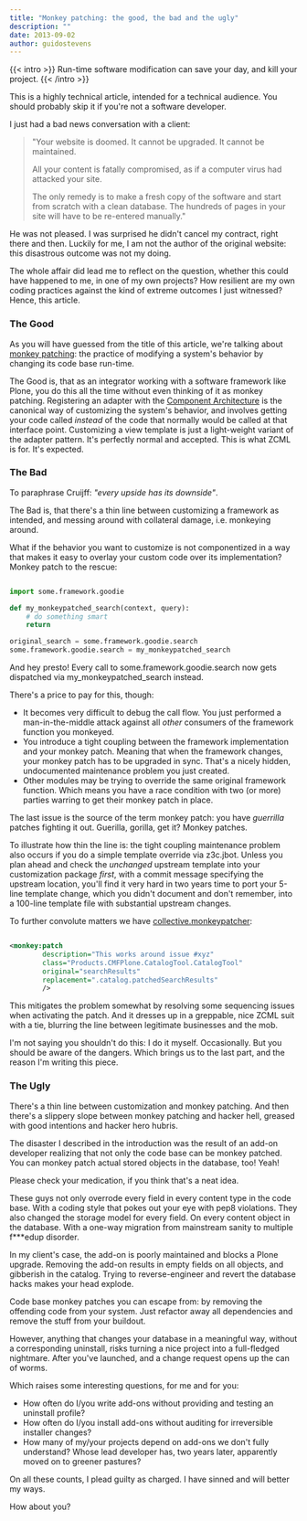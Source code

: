 ```yaml
---
title: "Monkey patching: the good, the bad and the ugly"
description: ""
date: 2013-09-02
author: guidostevens
---
```


{{< intro >}}
Run-time software modification can save your day, and kill your project.
{{< /intro >}}

This is a highly technical article, intended for a technical audience.
You should probably skip it if you're not a software developer.

I just had a bad news conversation with a client:

> "Your website is doomed. It cannot be upgraded.
> It cannot be maintained.
>
> All your content is fatally compromised,
> as if a computer virus had attacked your site.
>
> The only remedy is to make a fresh copy of the software
> and start from scratch with a clean database.
> The hundreds of pages in your site will have to be re-entered manually."

He was not pleased. I was surprised he didn't cancel my contract, right there and then.
Luckily for me, I am not the author of the original website:
this disastrous outcome was not my doing.

The whole affair did lead me to reflect on the question,
whether this could have happened to me, in one of my own projects?
How resilient are my own coding practices against the kind of extreme
outcomes I just witnessed? Hence, this article.

### The Good

As you will have guessed from the title of this article, we're talking about [monkey patching](http://en.wikipedia.org/wiki/Monkey_patch):
the practice of modifying a system's behavior by changing its code base run-time.

The Good is, that as an integrator working with a software framework like Plone,
you do this all the time without even thinking of it as monkey patching.
Registering an adapter with the [Component Architecture](http://www.muthukadan.net/docs/zca.html) is the canonical way
of customizing the system's behavior, and involves getting your code called
*instead* of the code that normally would be called at that interface point.
Customizing a view template is just a light-weight variant of the adapter pattern.
It's perfectly normal and accepted. This is what ZCML is for.
It's expected.

### The Bad

To paraphrase Cruijff: *"every upside has its downside"*.

The Bad is, that there's a thin line between customizing a framework as intended,
and messing around with collateral damage, i.e. monkeying around.

What if the behavior you want to customize is not componentized in a way that makes
it easy to overlay your custom code over its implementation?
Monkey patch to the rescue:

``` python

import some.framework.goodie

def my_monkeypatched_search(context, query):
    # do something smart
    return

original_search = some.framework.goodie.search
some.framework.goodie.search = my_monkeypatched_search

```

And hey presto! Every call to some.framework.goodie.search now gets dispatched
via my\_monkeypatched\_search instead.

There's a price to pay for this, though:

* It becomes very difficult to debug the call flow.
  You just performed a man-in-the-middle attack against all *other* consumers
  of the framework function you monkeyed.
* You introduce a tight coupling between the framework implementation and your monkey patch.
  Meaning that when the framework changes, your monkey patch has to be upgraded in sync.
  That's a nicely hidden, undocumented maintenance problem you just created.
* Other modules may be trying to override the same original framework function.
  Which means you have a race condition with two (or more) parties warring to get their monkey patch in place.

The last issue is the source of the term monkey patch:
you have *guerrilla* patches fighting it out. Guerilla, gorilla, get it? Monkey patches.

To illustrate how thin the line is: the tight coupling maintenance problem also occurs if you do
a simple template override via z3c.jbot. Unless you plan ahead and check
the *unchanged* upstream template into your customization package *first*,
with a commit message specifying the upstream location,
you'll find it very hard in two years time to port your 5-line template change,
which you didn't document and don't remember,
into a 100-line template file with substantial upstream changes.

To further convolute matters we have [collective.monkeypatcher](https://pypi.python.org/pypi/collective.monkeypatcher):

``` xml

<monkey:patch
        description="This works around issue #xyz"
        class="Products.CMFPlone.CatalogTool.CatalogTool"
        original="searchResults"
        replacement=".catalog.patchedSearchResults"
        />

```

This mitigates the problem somewhat by resolving some sequencing issues when activating the patch.
And it dresses up in a greppable, nice ZCML suit with a tie, blurring the line between legitimate businesses
and the mob.

I'm not saying you shouldn't do this: I do it myself. Occasionally.
But you should be aware of the dangers. Which brings us to the last part,
and the reason I'm writing this piece.

### The Ugly

There's a thin line between customization and monkey patching.
And then there's a slippery slope between monkey patching and hacker hell,
greased with good intentions and hacker hero hubris.

The disaster I described in the introduction was the result of an add-on developer
realizing that not only the code base can be monkey patched.
You can monkey patch actual stored objects in the database, too! Yeah!

Please check your medication, if you think that's a neat idea.

These guys not only overrode every field in every content type in the code base.
With a coding style that pokes out your eye with pep8 violations.
They also changed the storage model for every field. On every content object in the database.
With a one-way migration from mainstream sanity to multiple f\*\*\*edup disorder.

In my client's case, the add-on is poorly maintained and blocks a Plone upgrade.
Removing the add-on results in empty fields on all objects, and gibberish in the catalog.
Trying to reverse-engineer and revert the database hacks makes your head explode.

Code base monkey patches you can escape from: by removing the offending code from
your system. Just refactor away all dependencies and remove the stuff from your buildout.

However, anything that changes your database in a meaningful way, without a corresponding
uninstall, risks turning a nice project into a full-fledged nightmare.
After you've launched, and a change request opens up the can of worms.

Which raises some interesting questions, for me and for you:

* How often do I/you write add-ons without providing and testing an uninstall profile?
* How often do I/you install add-ons without auditing for irreversible installer changes?
* How many of my/your projects depend on add-ons we don't fully understand?
  Whose lead developer has, two years later, apparently moved on to greener pastures?

On all these counts, I plead guilty as charged.
I have sinned and will better my ways.

How about you?

